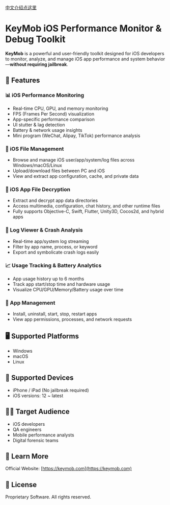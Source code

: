 [中文介绍点这里](README.zh-CN.md)
# KeyMob iOS Performance Monitor & Debug Toolkit

**KeyMob** is a powerful and user-friendly toolkit designed for iOS developers to monitor, analyze, and manage iOS app performance and system behavior—**without requiring jailbreak**.

## 🔧 Features

### 📊 iOS Performance Monitoring
- Real-time CPU, GPU, and memory monitoring
- FPS (Frames Per Second) visualization
- App-specific performance comparison
- UI stutter & lag detection
- Battery & network usage insights
- Mini program (WeChat, Alipay, TikTok) performance analysis

### 📁 iOS File Management
- Browse and manage iOS user/app/system/log files across Windows/macOS/Linux
- Upload/download files between PC and iOS
- View and extract app configuration, cache, and private data

### 🔐 iOS App File Decryption
- Extract and decrypt app data directories
- Access multimedia, configuration, chat history, and other runtime files
- Fully supports Objective-C, Swift, Flutter, Unity3D, Cocos2d, and hybrid apps

### 🧩 Log Viewer & Crash Analysis
- Real-time app/system log streaming
- Filter by app name, process, or keyword
- Export and symbolicate crash logs easily

### 📈 Usage Tracking & Battery Analytics
- App usage history up to 6 months
- Track app start/stop time and hardware usage
- Visualize CPU/GPU/Memory/Battery usage over time

### 🧰 App Management
- Install, uninstall, start, stop, restart apps
- View app permissions, processes, and network requests

## 🖥️ Supported Platforms
- Windows
- macOS
- Linux

## 📲 Supported Devices
- iPhone / iPad (No jailbreak required)
- iOS versions: 12 ~ latest

## 🧑‍💻 Target Audience
- iOS developers
- QA engineers
- Mobile performance analysts
- Digital forensic teams

## 🔗 Learn More
Official Website: [https://keymob.com](https://keymob.com)

## 📄 License
Proprietary Software. All rights reserved.
